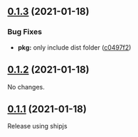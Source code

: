## [0.1.3](https://github.com/vueuse/head/compare/v0.1.2...v0.1.3) (2021-01-18)


### Bug Fixes

* **pkg:** only include dist folder ([c0497f2](https://github.com/vueuse/head/commit/c0497f250e279099ca6e74eb65f5540aa596fc5e))



## [0.1.2](https://github.com/vueuse/head/compare/v0.1.0...v0.1.2) (2021-01-18)

No changes.

## [0.1.1](https://github.com/vueuse/head/compare/v0.1.0...v0.1.1) (2021-01-18)


Release using shipjs
